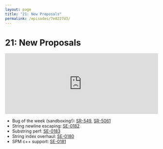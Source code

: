 ```yaml
---
layout: page
title: "21: New Proposals"
permalink: /episodes/7e0227d3/
---
```


# 21: New Proposals

<iframe frameBorder="0" height="200px" scrolling="no" seamless src="https://player.simplecast.com/0420d3d2-6780-4313-a5b2-a77b6732d4eb" width="100%"></iframe>

- Bug of the week (sandboxing!): [SR-549](https://bugs.swift.org/browse/SR-5491), [SR-5061](https://bugs.swift.org/browse/SR-5061)
- String newline escaping: [SE-0182](https://github.com/apple/swift-evolution/blob/master/proposals/0182-newline-escape-in-strings.md)
- Substring perf: [SE-0183](https://github.com/apple/swift-evolution/blob/master/proposals/0183-substring-affordances.md)
- String index overhaul: [SE-0180](https://github.com/apple/swift-evolution/blob/master/proposals/0180-string-index-overhaul.md)
- SPM c++ support: [SE-0181](https://github.com/apple/swift-evolution/blob/master/proposals/0181-package-manager-cpp-language-version.md)
